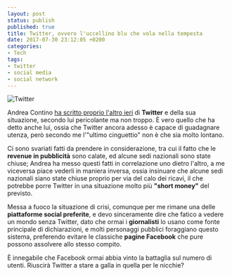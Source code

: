 ```yaml
---
layout: post
status: publish
published: true
title: Twitter, ovvero l'uccellino blu che vola nella tempesta
date: 2017-07-30 23:12:05 +0200
categories:
- Tech
tags:
- twitter
- social media
- social network
---
```


![Twitter](https://gitlab.com/dottorblaster/blog-images/raw/master/images/StockSnap_FJD8MFBWAB.jpg)

Andrea Contino [ha scritto proprio l'altro ieri](https://andrea.co/blog/2017/7/28/twitter-e-i-suoi-problemi) di **Twitter** e della sua situazione, secondo lui pericolante ma non troppo. È vero quello che ha detto anche lui, ossia che Twitter ancora adesso è capace di guadagnare utenza, però secondo me l'"ultimo cinguettio" non è che sia molto lontano.

Ci sono svariati fatti da prendere in considerazione, tra cui il fatto che le **revenue in pubblicità** sono calate, ed alcune sedi nazionali sono state chiuse; Andrea ha messo questi fatti in correlazione uno dietro l'altro, a me viceversa piace vederli in maniera inversa, ossia insinuare che alcune sedi nazionali siano state chiuse proprio per via del calo dei ricavi, il che potrebbe porre Twitter in una situazione molto più **"short money"** del previsto.

Messa a fuoco la situazione di crisi, comunque per me rimane una delle **piattaforme social preferite**, e devo sinceramente dire che fatico a vedere un mondo senza Twitter, dato che ormai i **giornalisti** lo usano come fonte principale di dichiarazioni, e molti personaggi pubblici foraggiano questo sistema, preferendo evitare le classiche **pagine Facebook** che pure possono assolvere allo stesso compito.

È innegabile che Facebook ormai abbia vinto la battaglia sul numero di utenti. Riuscirà Twitter a stare a galla in quella per le nicchie?
